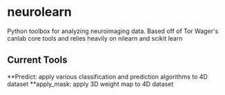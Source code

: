 neurolearn
==========
Python toolbox for analyzing neuroimaging data.  Based off of Tor Wager's canlab core tools and relies heavily on nilearn and scikit learn

Current Tools
-------------

**Predict: apply various classification and prediction algorithms to 4D dataset
**apply_mask: apply 3D weight map to 4D dataset
